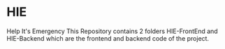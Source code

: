 # HIE
Help It's Emergency
This Repository contains 2 folders HIE-FrontEnd and HIE-Backend which are the frontend and backend code of the project.

